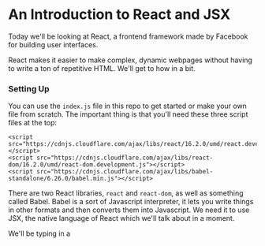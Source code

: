 # An Introduction to React and JSX

Today we'll be looking at React, a frontend framework made by Facebook for building user interfaces.

React makes it easier to make complex, dynamic webpages without having to write a ton of repetitive HTML. We'll get to how in a bit.

### Setting Up

You can use the `index.js` file in this repo to get started or make your own file from scratch. The important thing is that you'll need these three script files at the top:

```
<script src="https://cdnjs.cloudflare.com/ajax/libs/react/16.2.0/umd/react.development.js"></script>
<script src="https://cdnjs.cloudflare.com/ajax/libs/react-dom/16.2.0/umd/react-dom.development.js"></script>
<script src="https://cdnjs.cloudflare.com/ajax/libs/babel-standalone/6.26.0/babel.min.js"></script>
```

There are two React libraries, `react` and `react-dom`, as well as something called Babel. Babel is a sort of Javascript interpreter, it lets you write things in other formats and then converts them into Javascript. We need it to use JSX, the native language of React which we'll talk about in a moment.

We'll be typing in a <script> tag in the body of our HTML, and for it to work we need to set the type to "text/babel" like so:
```
<script type="text/babel">

</script>
```
This lets our program know we want to process the contents of that script file with babel.

### First Render

```
<script type="text/babel">
	ReactDOM.render(
	  <h1>Hello, World</h1>,
	  document.body
	);
</script>
```
The ReactDOM.render() function writes HTML to the screen, and takes in two parameters:

`ReactDOM.render(contentToAdd, HTMLElementToAddContentTo`

In this case we're adding to the entire `document.body` but we could also make a container by adding `<div id='container'></div` to our HTML and having our code read:

```
<script type="text/babel">
	var destination = document.querySelector('#container')
	ReactDOM.render(
	  <h1>Hello, world</h1>, 
	  destination  
	);
</script>
```

It's hard to tell the difference, so lets add some styles:
```
<style>
#container{
	color: lightblue;
	background-color: #eee;
	padding:50px;
}
</style>
```

Nice.

Also it's important to note you can only add one total element with ReactDOM.render(). So
```
ReactDOM.render(
	  <h1>Hello, world</h1>
    <h1>How are you?</h1>, 
	  destination  
	);
```
wouldn't work, and instead we'd need to make a parent div:
```
ReactDOM.render(
    <div>
	  <h1>Hello, world</h1>
    <h1>How are you?</h1>
    </div>, 
	  destination  
	);
```
But you may have noticed something weird about our previous code. Why doesn't our HTMLhave quotes around it? That's because it's not actually HTML, it's **JSX**, a special Javascript version of HTML used by React.

JSX can write content to the browser as easily as HTML, but we can manipulate it and access data with it as if it were Javascript. This allows us to make **components**.

###Components
